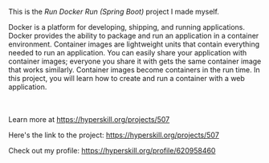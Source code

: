 This is the *Run Docker Run (Spring Boot)* project I made myself.


<p>Docker is a platform for developing, shipping, and running applications. Docker provides the ability to package and run an application in a container environment. Container images are lightweight units that contain everything needed to run an application. You can easily share your application with container images; everyone you share it with gets the same container image that works similarly. Container images become containers in the run time. In this project, you will learn how to create and run a container with a web application.</p><br/><br/>Learn more at <a href="https://hyperskill.org/projects/507?utm_source=ide&utm_medium=ide&utm_campaign=ide&utm_content=project-card">https://hyperskill.org/projects/507</a>

Here's the link to the project: https://hyperskill.org/projects/507

Check out my profile: https://hyperskill.org/profile/620958460